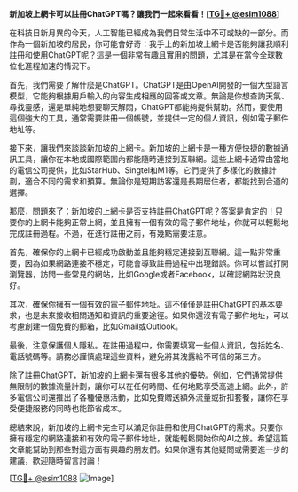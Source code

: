 **新加坡上網卡可以註冊ChatGPT嗎？讓我們一起來看看！[[TG💪+ @esim1088](https://t.me/s/esim1088)]**

在科技日新月異的今天，人工智能已經成為我們日常生活中不可或缺的一部分。而作為一個新加坡的居民，你可能會好奇：我手上的新加坡上網卡是否能夠讓我順利註冊和使用ChatGPT呢？這是一個非常有趣且實用的問題，尤其是在當今全球數位化進程加速的情況下。

首先，我們需要了解什麼是ChatGPT。ChatGPT是由OpenAI開發的一個大型語言模型，它能夠根據用戶輸入的內容生成相應的回答或文章。無論是你想查詢天氣、尋找靈感，還是單純地想要聊天解悶，ChatGPT都能夠提供幫助。然而，要使用這個強大的工具，通常需要註冊一個帳號，並提供一定的個人資訊，例如電子郵件地址等。

接下來，讓我們來談談新加坡的上網卡。新加坡的上網卡是一種方便快捷的數據通訊工具，讓你在本地或國際範圍內都能隨時連接到互聯網。這些上網卡通常由當地的電信公司提供，比如StarHub、Singtel和M1等。它們提供了多樣化的數據計劃，適合不同的需求和預算。無論你是短期訪客還是長期居住者，都能找到合適的選擇。

那麼，問題來了：新加坡的上網卡是否支持註冊ChatGPT呢？答案是肯定的！只要你的上網卡能夠正常上網，並且擁有一個有效的電子郵件地址，你就可以輕鬆地完成註冊過程。不過，在進行註冊之前，有幾點需要注意。

首先，確保你的上網卡已經成功啟動並且能夠穩定連接到互聯網。這一點非常重要，因為如果網路連接不穩定，可能會導致註冊過程中出現錯誤。你可以嘗試打開瀏覽器，訪問一些常見的網站，比如Google或者Facebook，以確認網路狀況良好。

其次，確保你擁有一個有效的電子郵件地址。這不僅僅是註冊ChatGPT的基本要求，也是未來接收相關通知和資訊的重要途徑。如果你還沒有電子郵件地址，可以考慮創建一個免費的郵箱，比如Gmail或Outlook。

最後，注意保護個人隱私。在註冊過程中，你需要填寫一些個人資訊，包括姓名、電話號碼等。請務必謹慎處理這些資料，避免將其洩露給不可信的第三方。

除了註冊ChatGPT，新加坡的上網卡還有很多其他的優勢。例如，它們通常提供無限制的數據流量計劃，讓你可以在任何時間、任何地點享受高速上網。此外，許多電信公司還推出了各種優惠活動，比如免費贈送額外流量或折扣套餐，讓你在享受便捷服務的同時也能節省成本。

總結來說，新加坡的上網卡完全可以滿足你註冊和使用ChatGPT的需求。只要你擁有穩定的網路連接和有效的電子郵件地址，就能輕鬆開始你的AI之旅。希望這篇文章能幫助到那些對這方面有興趣的朋友們。如果你還有其他疑問或需要進一步的建議，歡迎隨時留言討論！

[[TG💪+ @esim1088](https://t.me/s/esim1088) ![Image](https://i.postimg.cc/4NQfJmqS/Snipaste-2025-05-13-00-14-12.png)]